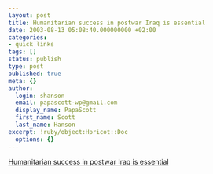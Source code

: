 ```yaml
---
layout: post
title: Humanitarian success in postwar Iraq is essential
date: 2003-08-13 05:08:40.000000000 +02:00
categories:
- quick links
tags: []
status: publish
type: post
published: true
meta: {}
author:
  login: shanson
  email: papascott-wp@gmail.com
  display_name: PapaScott
  first_name: Scott
  last_name: Hanson
excerpt: !ruby/object:Hpricot::Doc
  options: {}
---
```

<p><a title="For GWB's re-election as much as anything else" href="http://www.calpundit.com/archives/001896.html">Humanitarian success in postwar Iraq is essential</a></p>
